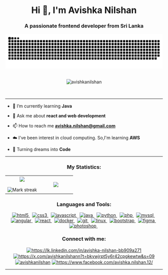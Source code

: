 <h1 align="center">Hi 👋, I'm Avishka Nilshan</h1>
<h3 align="center">A passionate frontend developer from Sri Lanka</h3>
<!-- snake game -->
<div align="center">
  <img  src="https://raw.githubusercontent.com/platane/snk/output/github-contribution-grid-snake-dark.svg" 
       alt="snake" /></a>
</div>
<br>
<div align="center">
<p align="center"> <img src="https://komarev.com/ghpvc/?username=avishkanilshan&label=Profile%20views&color=0e75b6&style=flat" alt="avishkanilshan" /> </p>
</div>
<p align="left"> <a href="https://twitter.com/" target="blank"><img src="https://img.shields.io/twitter/follow/?logo=twitter&style=for-the-badge" alt="" /></a> </p>

---

- 🌱 I’m currently learning **Java**

- 💬 Ask me about **react and web development**

- 📫 How to reach me **avishka.nilshan@gmail.com**

- ☁️ I've been interest in cloud computing. So,I'm learning **AWS**

- 💭 Turning dreams into **Code**

---

<h3 align="center">My Statistics:</h3>
<p align="center">
<table align="center">
<tr border="none">
<td width="50%" align="center">
  
  <img  align="center"  src="https://github-readme-stats.vercel.app/api?username=avishkanilshan&theme=dark&show_icons=true&count_private=true" />
  <br></br>
  <img  title="🔥 Get streak stats for your profile at git.io/streak-stats" alt="Mark streak" src="https://github-readme-streak-stats.herokuapp.com/?user=avishkanilshan&theme=dark&hide_border=false" /> 
</td>
<td width="50%" align="center">

  <img  align="center"  src="https://github-readme-stats.anuraghazra1.vercel.app/api/top-langs/?username=avishkanilshan&theme=dark&hide_border=false&no-bg=true&no-frame=true&langs_count=10"/>
  
  </td>
</tr>
</table>

<h3 align="center">Languages and Tools:</h3>
<p align="center">
<a href="https://www.w3.org/html/" target="_blank" rel="noreferrer"> <img src="https://github.com/Scar1109/skill-icons/blob/main/icons/HTML.svg" alt="html5" width="50" height="50"/> </a> &nbsp
<a href="https://www.w3schools.com/css/" target="_blank" rel="noreferrer"> <img src="https://github.com/Scar1109/skill-icons/blob/main/icons/CSS.svg" alt="css3" width="50" height="50"/> </a> &nbsp
<a href="https://developer.mozilla.org/en-US/docs/Web/JavaScript" target="_blank" rel="noreferrer"> <img src="https://github.com/Scar1109/skill-icons/blob/main/icons/JavaScript.svg" alt="javascript" width="50" height="50"/> </a> &nbsp
<a href="https://www.java.com" target="_blank" rel="noreferrer"> <img src="https://github.com/Scar1109/skill-icons/blob/main/icons/Java-Light.svg" alt="java" width="50" height="50"/> </a> &nbsp
<a href="https://www.python.org" target="_blank" rel="noreferrer"> <img src="https://github.com/Scar1109/skill-icons/blob/main/icons/Python-Light.svg" alt="python" width="50" height="50"/> </a> &nbsp
<a href="https://www.php.net" target="_blank" rel="noreferrer"> <img src="https://github.com/Scar1109/skill-icons/blob/main/icons/PHP-Light.svg" alt="php" width="50" height="50"/> </a> &nbsp
<a href="https://www.mysql.com/" target="_blank" rel="noreferrer"> <img src="https://github.com/Scar1109/skill-icons/blob/main/icons/MySQL-Light.svg" alt="mysql" width="50" height="50"/> </a> &nbsp
<a href="https://angular.io" target="_blank" rel="noreferrer"> <img src="https://github.com/Scar1109/skill-icons/blob/main/icons/Angular-Light.svg" alt="angular" width="50" height="50"/> </a>&nbsp
<a href="https://reactjs.org/" target="_blank" rel="noreferrer"> <img src="https://github.com/Scar1109/skill-icons/blob/main/icons/React-Light.svg" alt="react" width="50" height="50"/> </a>&nbsp
<a href="https://www.docker.com/" target="_blank" rel="noreferrer"> <img src="https://github.com/Scar1109/skill-icons/blob/main/icons/Docker.svg" alt="docker" width="50" height="50"/> </a>&nbsp
<a href="https://git-scm.com/" target="_blank" rel="noreferrer"> <img src="https://github.com/Scar1109/skill-icons/blob/main/icons/Git.svg" alt="git" width="50" height="50"/> </a> &nbsp
<a href="https://www.linux.org/" target="_blank" rel="noreferrer"> <img src="https://github.com/Scar1109/skill-icons/blob/main/icons/Linux-Light.svg" alt="linux" width="50" height="50"/> </a> &nbsp
 <a href="https://getbootstrap.com" target="_blank" rel="noreferrer"> <img src="https://github.com/Scar1109/skill-icons/blob/main/icons/Bootstrap.svg" alt="bootstrap" width="50" height="50"/> </a> &nbsp
<a href="https://www.figma.com/" target="_blank" rel="noreferrer"> <img src="https://github.com/Scar1109/skill-icons/blob/main/icons/Figma-Light.svg" alt="figma" width="50" height="50"/> </a> &nbsp
<a href="https://www.photoshop.com/en" target="_blank" rel="noreferrer"> <img src="https://github.com/Scar1109/skill-icons/blob/main/icons/Photoshop.svg" alt="photoshop" width="50" height="50"/> </a> &nbsp
</p>


<h3 align="center">Connect with me:</h3>
<p align="center">
<a href="https://lk.linkedin.com/in/avishka-nilshan-bb909a271" target="_blank"><img align="center" src="https://github.com/Scar1109/skill-icons/blob/main/icons/LinkedIn.svg" alt="https://lk.linkedin.com/in/avishka-nilshan-bb909a271" height="40" width="50" /></a>
<a href="https://x.com/avishkanilshann?t=bkywjrpt5y6r42cpgkewtw&s=09" target="_blank"><img align="center" src="https://github.com/Scar1109/skill-icons/blob/main/icons/Twitter.svg" alt="https://x.com/avishkanilshann?t=bkywjrpt5y6r42cpgkewtw&s=09" height="40" width="50" /></a>
<a href="https://instagram.com/avishkanilshan" target="_blank"><img align="center" src="https://github.com/Scar1109/skill-icons/blob/main/icons/Instagram.svg" alt="avishkanilshan" height="40" width="50" /></a>
<a href="https://www.facebook.com/avishka.nilshan.12/" target="_blank"><img align="center" src="https://raw.githubusercontent.com/rahuldkjain/github-profile-readme-generator/master/src/images/icons/Social/facebook.svg" alt="https://www.facebook.com/avishka.nilshan.12/" height="40" width="50" /></a>
</p>
 
</p>




---
